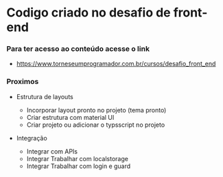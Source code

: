 # Codigo criado no desafio de front-end
### Para ter acesso ao conteúdo acesse o link
- https://www.torneseumprogramador.com.br/cursos/desafio_front_end


### Proximos
- Estrutura de layouts
    - Incorporar layout pronto no projeto (tema pronto)
    - Criar estrutura com material UI
    - Criar projeto ou adicionar o typsscript no projeto

- Integração
    - Integrar com APIs
    - Integrar Trabalhar com localstorage
    - Integrar Trabalhar com login e guard